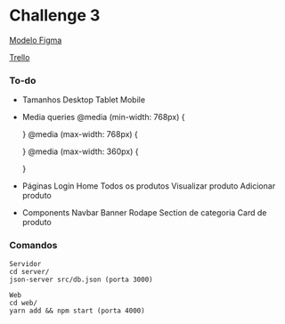 # Challenge 3

[Modelo Figma](https://www.figma.com/proto/itJpWbvHxSUcUeMPy1lmof/AluraGeek?node-id=55%3A1104&scaling=scale-down&page-id=0%3A1&starting-point-node-id=55%3A1104)

[Trello](https://trello.com/b/bjoXSYMN/challenge-front-end-semana-1)

### To-do

- Tamanhos
    Desktop
    Tablet
    Mobile

- Media queries
    @media (min-width: 768px) {

    }
    @media (max-width: 768px) {

    }
    @media (max-width: 360px) {

    }

- Páginas
    Login
    Home
    Todos os produtos
    Visualizar produto
    Adicionar produto

- Components
    Navbar
    Banner
    Rodape
    Section de categoria
    Card de produto

### Comandos

    Servidor
    cd server/
    json-server src/db.json (porta 3000)

    Web
    cd web/
    yarn add && npm start (porta 4000)
